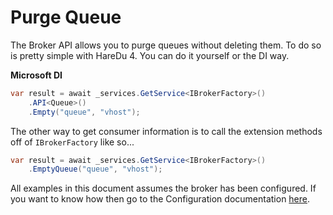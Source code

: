 # Purge Queue

The Broker API allows you to purge queues without deleting them. To do so is pretty simple with HareDu 4. You can do it yourself or the DI way.

**Microsoft DI**

```c#
var result = await _services.GetService<IBrokerFactory>()
    .API<Queue>()
    .Empty("queue", "vhost");
```

The other way to get consumer information is to call the extension methods off of ```IBrokerFactory``` like so...

```c#
var result = await _services.GetService<IBrokerFactory>()
    .EmptyQueue("queue", "vhost");
```

All examples in this document assumes the broker has been configured. If you want to know how then go to the Configuration documentation [here](https://github.com/ahives/HareDu3/blob/master/docs/configuration.md).

